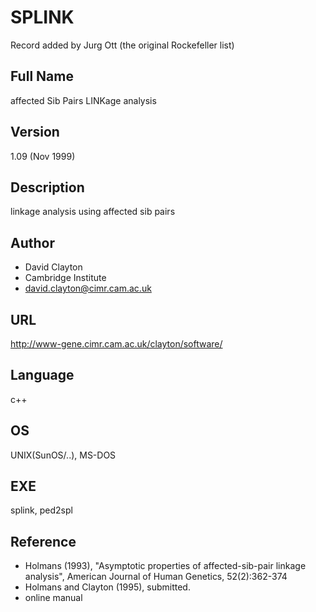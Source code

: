 # SPLINK
Record added by Jurg Ott (the original Rockefeller list)

## Full Name
affected Sib Pairs LINKage analysis

## Version
1.09 (Nov 1999)

## Description
linkage analysis using affected sib pairs

## Author
* David Clayton
* Cambridge Institute
* david.clayton@cimr.cam.ac.uk

## URL
http://www-gene.cimr.cam.ac.uk/clayton/software/

## Language
c++

## OS
UNIX(SunOS/..), MS-DOS

## EXE
splink, ped2spl

## Reference
* Holmans (1993), "Asymptotic properties of affected-sib-pair linkage analysis", American Journal of Human Genetics, 52(2):362-374
* Holmans and Clayton (1995), submitted.
* online manual